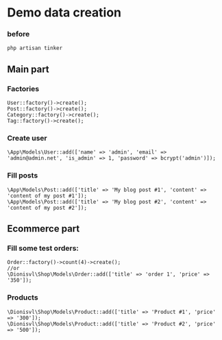 # Demo data creation

### before
```
php artisan tinker
```

## Main part


### Factories
```
User::factory()->create();
Post::factory()->create();
Category::factory()->create();
Tag::factory()->create();
```

### Create user
```
\App\Models\User::add(['name' => 'admin', 'email' => 'admin@admin.net', 'is_admin' => 1, 'password' => bcrypt('admin')]);
```

### Fill posts
```
\App\Models\Post::add(['title' => 'My blog post #1', 'content' => 'content of my post #1']);
\App\Models\Post::add(['title' => 'My blog post #2', 'content' => 'content of my post #2']);
```



## Ecommerce part

### Fill some test orders:
```
Order::factory()->count(4)->create();
//or
\Dionisvl\Shop\Models\Order::add(['title' => 'order 1', 'price' => '350']);
```
### Products
```
\Dionisvl\Shop\Models\Product::add(['title' => 'Product #1', 'price' => '300']);
\Dionisvl\Shop\Models\Product::add(['title' => 'Product #2', 'price' => '500']);
```

